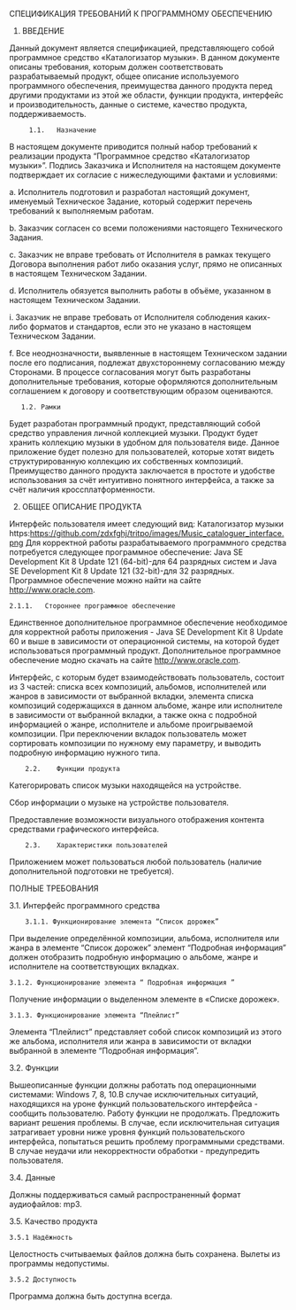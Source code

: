 ﻿СПЕЦИФИКАЦИЯ ТРЕБОВАНИЙ К ПРОГРАММНОМУ ОБЕСПЕЧЕНИЮ  

1.	ВВЕДЕНИЕ

Данный документ является спецификацией, представляющего собой программное средство «Каталогизатор музыки». В данном документе описаны требования, которым должен соответствовать разрабатываемый продукт, общее описание используемого программного обеспечения, преимущества данного продукта перед другими продуктами из этой же области, функции продукта, интерфейс и производительность, данные о системе, качество продукта, поддерживаемость.

         1.1.	Назначение

В настоящем документе приводится полный набор требований к реализации продукта “Программное средство «Каталогизатор музыки»”. Подпись Заказчика и Исполнителя на настоящем документе подтверждает их согласие с нижеследующими фактами и условиями:

a.	Исполнитель подготовил и разработал настоящий документ, именуемый Техническое Задание, который содержит 
перечень требований к выполняемым работам.

b.	Заказчик согласен со всеми положениями настоящего Технического Задания.

c.	Заказчик не вправе требовать от Исполнителя в рамках текущего Договора выполнения работ либо оказания услуг, прямо не описанных в настоящем Техническом Задании.

d.	Исполнитель обязуется выполнить работы в объёме, указанном в настоящем Техническом Задании.

i.	Заказчик не вправе требовать от Исполнителя соблюдения каких-либо форматов и стандартов, если это не указано в настоящем Техническом Задании.

f.	Все неоднозначности, выявленные в настоящем Техническом задании после его подписания, подлежат двухстороннему согласованию между Сторонами. В процессе согласования могут быть разработаны дополнительные требования, которые оформляются дополнительным соглашением к договору и соответствующим образом оцениваются.

       1.2.	Рамки

Будет разработан программный продукт, представляющий собой средство управления личной коллекцией музыки. Продукт будет хранить коллекцию музыки в удобном для пользователя виде. Данное приложение будет полезно для пользователей, которые хотят видеть структурированную коллекцию их собственных композиций. Преимущество данного продукта заключается в простоте и удобстве использования за счёт интуитивно понятного интерфейса, а также за счёт наличия кроссплатформенности.
 

2.	ОБЩЕЕ ОПИСАНИЕ ПРОДУКТА

Интерфейс пользователя имеет следующий вид:
Каталогизатор музыки https:https://github.com/zdxfghj/tritpo/images/Music_cataloguer_interface.png
Для корректной работы разрабатываемого программного средства потребуется следующее программное обеспечение: Java SE Development Kit 8 Update 121 (64-bit)-для 64 разрядных систем и Java SE Development Kit 8 Update 121 (32-bit)-для 32 разрядных. Программное обеспечение можно найти на сайте http://www.oracle.com.

	2.1.1.	 Стороннее программное обеспечение

Единственное дополнительное программное обеспечение необходимое для корректной работы приложения - Java SE Development Kit 8 Update 60 и выше в зависимости от операционной системы, на которой будет использоваться программный продукт. Дополнительное программное обеспечение модно скачать на сайте http://www.oracle.com.

Интерфейс, с которым будет взаимодействовать пользователь, состоит из 3 частей: списка всех композиций, альбомов, исполнителей или жанров в зависимости от выбранной вкладки, элемента списка композиций содержащихся в данном альбоме, жанре или исполнителе в зависимости от выбранной вкладки, а также окна с подробной информацией о жанре, исполнителе и альбоме проигрываемой композиции. При переключении вкладок пользователь может сортировать композиции по нужному ему параметру, и выводить подробную информацию нужного типа.

        2.2.	Функции продукта

Категорировать список музыки находящейся на устройстве.

Сбор информации о музыке на устройстве пользователя.

Предоставление возможности визуального отображения контента средствами графического интерфейса.


        2.3.	Характеристики пользователей

Приложением может пользоваться любой пользователь (наличие дополнительной подготовки не требуется).

       
ПОЛНЫЕ ТРЕБОВАНИЯ

3.1.	Интерфейс программного средства

        3.1.1. Функционирование элемента “Список дорожек”

При выделение определённой композиции, альбома, исполнителя или жанра в элементе “Список дорожек” элемент “Подробная информация” должен отобразить подробную информацию о альбоме, жанре и исполнителе на соответствующих вкладках.

	3.1.2. Функционирование элемента “ Подробная информация ”
Получение информации о выделенном элементе в «Списке дорожек».

	3.1.3. Функционирование элемента “Плейлист”
Элемента “Плейлист” представляет собой список композиций из этого же альбома, исполнителя или жанра в зависимости от вкладки выбранной в элементе “Подробная информация”.

3.2. Функции

Вышеописанные функции должны работать под операционными системами: Windows 7, 8, 10.В случае исключительных ситуаций, находящихся на уроне функций пользовательского интерфейса - сообщить пользователю. Работу функции не продолжать. Предложить вариант решения проблемы. В случае, если исключительная ситуация затрагивает уровни ниже уровня функций пользовательского интерфейса, попытаться решить проблему программными средствами. В случае неудачи или некорректности обработки - предупредить пользователя.

3.4. Данные

Должны поддерживаться самый распространенный формат аудиофайлов: mp3.

3.5. Качество продукта

	3.5.1 Надёжность

Целостность считываемых файлов должна быть сохранена. Вылеты из программы недопустимы.

	3.5.2 Доступность

Программа должна быть доступна всегда.
